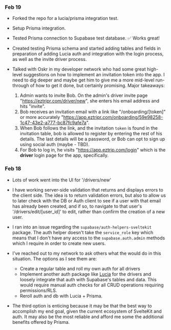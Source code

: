 ### Feb 19

- Forked the repo for a lucia/prisma integration test.

- Setup Prisma integration.

- Tested Prisma connection to Supabase test database. ✅ Works great!

- Created testing Prisma schema and started adding tables and fields in preparation of adding Lucia auth and integration with the login process, as well as the invite driver process.

- Talked with Oskr in my developer network who had some great high-level suggestions on how to implement an invitation token into the app. I need to dig deeper and maybe get him to give me a more mid-level run-through of how to get it done, but certainly promising. Major takeaways:
  1. Admin wants to invite Bob. On the admin's driver invite page "https://eztripr.com/driver/new", she enters his email address and hits "invite".
  2. Bob receives an invitation email with a link like "/onboarding/\[token\]" or more accurately "https://app.eztripr.com/onboarding/59e98258-1c47-43e2-a777-bc87fc9afe7a".
  3. When Bob follows the link, and the invitation `token` is found in the invitation table, bob is allowed to register by entering the rest of his details. The last details will be a password, or Bob can opt to sign up using social auth (maybe - TBD).
  4. For Bob to log in, he visits "https://app.eztrip.com/login" which is the **driver** login page for the app, specifically.

### Feb 18

- Lots of work went into the UI for '/drivers/new'

- I have working server-side validation that returns and displays errors to the client side. The idea is to return validation errors, but also to allow us to later check with the DB or Auth client to see if a user with that email has already been created, and if so, to navigate to that user's '/drivers/edit/\[user_id\]' to edit, rather than confirm the creation of a new user.

- I ran into an issue regarding the `supabase/auth-helpers-sveltekit` package. The auth helper doesn't take the `service_role` key which means that I don't have any access to the `supabase.auth.admin` methods which I require in order to create new users.

- I've reached out to my network to ask others what the would do in this situation. The options as I see them are:

  - Create a regular table and roll my own auth for all drivers
  - Implement another auth package like [Lucia](https://lucia-auth.vercel.app/sveltekit/start-here/getting-started) for the drivers and loosely integrate that auth with Supabase's tables and data. This would require manual auth checks for all CRUD operations requiring permissions/RLS.
  - Reroll auth and db with Lucia + Prisma.

- The third option is enticing because it may be that the best way to accomplish my end goal, given the current ecosystem of SvelteKit and auth. It may also be the most reliable and afford me some the additional benefits offered by Prisma.
